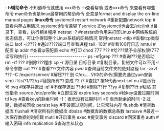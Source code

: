 **- h辅助命令**
	不知道命令就使用 xxx命令 -h查看帮助  或者xxx命令 来查看有哪些命令
	man命令也是linux最常用的帮助命令
	全意是format and display the on-line manual pages
**linux命令**
	systemctl restart network \#重新配置network
	top \#查看内存占用情况
	 systemctl命令兼容了service
	即systemctl也会去/etc/init.d目录下，查看，执行相关程序
	netstat -? #netstat命令用来打印Linux中网络系统的状态信息，可让你得知整个Linux系统的网络情况
	常用netstat -ntlp  #查看tcp类型端口
	lsof -i:???? #通过????端口号查看进程
	tail -100f #查看100行日志
	nmtui #配置
	ip addr #查看ip等配置
	echo #打印
	chod 777 ??? #给???赋予全部权限(777读写和执行)
	-----------------------------
	ps -ef|grep ??? #查询???是否启动
	rm -rf ??? #删除???程序
	cp -r 源目录 目标目录 #复制目录，复制文件可以不用-r命令参数
	cat ??? #查看???文件内容
	pwd #查询当前文件夹的绝对路径
	tar -zxvf ??? -C /export/server/ #解压??? 到 C/ex....
	VI中的命令(需要先通过yum安装vim)
	:%s/?1/?2/g  #替换所有?1 变成 ?2
	/?   #查找? 按N代表next
	set nu #显示行号
	:wq #保存并退出
	:q! #不保存退出
	??dd #删除??行
	??yy   #复制??行     p粘贴
	其他指令
	source /etc/profile  #立即生效
	expire key seconds  #给key设置过期时间
	ttl key    #查看key的剩余时间  -1：表示没有过期时间  >0 表示剩余的时间 -2:过期，数据被回收
	persist key #不设置过期时间，让它常驻内存
	flushdb  #清空数据库
	flushall  #清空所有的数据库
	dbsize  #数据库的数据总条数
	lastsave  #最近一次保存数据的时间戳
	mutli #开启事务
	exec #提交事务
	discard #回滚事务
	auth #输入密码
	info replication $查询主从状态























